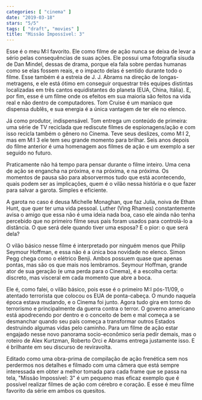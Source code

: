 ```yaml
---
categories: [ "cinema" ]
date: "2019-03-18"
stars: "5/5"
tags: [ "draft", "movies" ]
title: "Missão Impossível: 3"
---
```

Esse é o meu M:I favorito. Ele como filme de ação nunca se deixa
de levar a sério pelas consequências de suas ações. Ele possui
uma fotografia sisuda de Dan Mindel, dessas de drama, porque ela
fala sobre perdas humanas como se elas fossem reais, e o impacto
delas é sentido durante todo o filme. Esse também é a estreia de
J. J. Abrams na direção de longas-metragens, e ele está ótimo em
conseguir orquestrar três equipes distintas localizadas em três cantos
equidistantes do planeta (EUA, China, Itália). E, por fim, esse é um
filme onde os efeitos em sua maioria são feitos na vida real e não
dentro de computadores. Tom Cruise é um maníaco que dispensa dublês,
e sua energia é a única vantagem de ter ele no elenco.

Já como produtor, indispensável. Tom entrega um conteúdo de primeira:
uma série de TV reciclada que rediscute filmes de espionagens/ação
e com isso recicla também o gênero no Cinema. Teve seus deslizes,
como M:I 2, mas em M:I 3 ele tem seu grande momento para brilhar. Seis
anos depois do filme anterior é uma homenagem aos filmes de ação e
um exemplo a ser seguido no futuro.

Praticamente não há tempo para pensar durante o filme inteiro. Uma
cena de ação se engancha na próxima, e na próxima, e na próxima. Os
momentos de pausa são para absorvermos tudo que está acontecendo,
quais podem ser as implicações, quem é o vilão nessa história e o
que fazer para salvar a garota. Simples e eficiente.

A garota no caso é deusa Michelle Monaghan, que faz Julia, noiva
de Ethan Hunt, que quer ter uma vida pessoal. Luther (Ving Rhames)
constantemente avisa o amigo que essa não é uma ideia nada boa, caso
ele ainda não tenha percebido que no  primeiro filme  seus pais foram
usados para controlá-lo a distância. O que será dele quando tiver
uma esposa? E o pior: o que será dela?

O vilão básico nesse filme é interpretado por ninguém menos que Philip
Seymour Hoffman, e essa não é a única boa novidade no elenco. Simon
Pegg chega como o elétrico Benji. Ambos possuem quase que apenas pontas,
mas são os que mais nos lembramos. Seymour Hoffman, grande ator de sua
geração (e uma perda para o Cinema), é a escolha certa: discreto,
mas visceral em cada momento que abre a boca.

Ele é, como falei, o vilão básico, pois esse é o primeiro M:I
pós-11/09, o atentado terrorista que colocou os EUA de ponta-cabeça. O
mundo naquela época estava mudando, e o Cinema foi junto. Agora tudo
gira em torno do terrorismo e principalmente da guerra contra o terror. O
governo americano está apodrecendo por dentro e o conceito de bem e mal
começa a se desmanchar quando seu país começa a transformar outros
Estados destruindo algumas vidas pelo caminho. Para um filme de ação
estar engajado nesse novo panorama socio-econômico seria pedir demais,
mas o roteiro de Alex Kurtzman, Roberto Orci e Abrams entrega justamente
isso. E é brilhante em seu discurso de reviravolta.

Editado como uma obra-prima de compilação de ação frenética sem
nos perdermos nos detalhes e filmado com uma câmera que está sempre
interessada em obter a melhor tomada para cada frame que se passa na tela,
"Missão Impossível: 3" é um pequeno mas eficaz exemplo que é possível
realizar filmes de ação com cérebro e coração. E esse é meu filme
favorito da série em ambos os quesitos.
